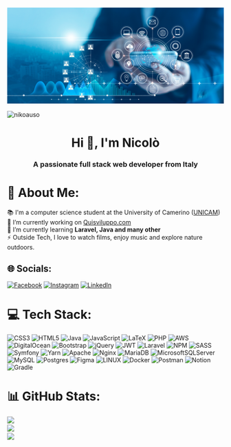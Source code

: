 ![NikoAuso banner image](./banner.jpg)

<p align="left"> <img src="https://komarev.com/ghpvc/?username=nikoauso&label=Profile%20views&color=0e75b6&style=flat" alt="nikoauso" /> </p>

<h1 align="center">Hi 👋, I'm Nicolò</h1>
<h3 align="center">A passionate full stack web developer from Italy</h3>

# 💫 About Me:
📚 I'm a computer science student at the University of Camerino ([UNICAM](https://www.unicam.it/))<br>🔭 I’m currently working on [Quisviluppo.com](https://quisviluppo.com/)<br>🌱 I’m currently learning **Laravel, Java and many other**<br>⚡ Outside Tech, I love to watch films, enjoy music and explore nature outdoors.


## 🌐 Socials:
[![Facebook](https://img.shields.io/badge/Facebook-%231877F2.svg?logo=Facebook&logoColor=white)](https://facebook.com/nicolo.ausili.1) [![Instagram](https://img.shields.io/badge/Instagram-%23E4405F.svg?logo=Instagram&logoColor=white)](https://instagram.com/niko_auso) [![LinkedIn](https://img.shields.io/badge/LinkedIn-%230077B5.svg?logo=linkedin&logoColor=white)](https://linkedin.com/in/nicol%C3%B2-ausili-1382bb237) 

# 💻 Tech Stack:
![CSS3](https://img.shields.io/badge/css3-%231572B6.svg?style=plastic&logo=css3&logoColor=white) ![HTML5](https://img.shields.io/badge/html5-%23E34F26.svg?style=plastic&logo=html5&logoColor=white) ![Java](https://img.shields.io/badge/java-%23ED8B00.svg?style=plastic&logo=java&logoColor=white) ![JavaScript](https://img.shields.io/badge/javascript-%23323330.svg?style=plastic&logo=javascript&logoColor=%23F7DF1E) ![LaTeX](https://img.shields.io/badge/latex-%23008080.svg?style=plastic&logo=latex&logoColor=white) ![PHP](https://img.shields.io/badge/php-%23777BB4.svg?style=plastic&logo=php&logoColor=white) ![AWS](https://img.shields.io/badge/AWS-%23FF9900.svg?style=plastic&logo=amazon-aws&logoColor=white) ![DigitalOcean](https://img.shields.io/badge/DigitalOcean-%230167ff.svg?style=plastic&logo=digitalOcean&logoColor=white) ![Bootstrap](https://img.shields.io/badge/bootstrap-%23563D7C.svg?style=plastic&logo=bootstrap&logoColor=white) ![jQuery](https://img.shields.io/badge/jquery-%230769AD.svg?style=plastic&logo=jquery&logoColor=white) ![JWT](https://img.shields.io/badge/JWT-black?style=plastic&logo=JSON%20web%20tokens) ![Laravel](https://img.shields.io/badge/laravel-%23FF2D20.svg?style=plastic&logo=laravel&logoColor=white) ![NPM](https://img.shields.io/badge/NPM-%23000000.svg?style=plastic&logo=npm&logoColor=white) ![SASS](https://img.shields.io/badge/SASS-hotpink.svg?style=plastic&logo=SASS&logoColor=white) ![Symfony](https://img.shields.io/badge/symfony-%23000000.svg?style=plastic&logo=symfony&logoColor=white) ![Yarn](https://img.shields.io/badge/yarn-%232C8EBB.svg?style=plastic&logo=yarn&logoColor=white) ![Apache](https://img.shields.io/badge/apache-%23D42029.svg?style=plastic&logo=apache&logoColor=white) ![Nginx](https://img.shields.io/badge/nginx-%23009639.svg?style=plastic&logo=nginx&logoColor=white) ![MariaDB](https://img.shields.io/badge/MariaDB-003545?style=plastic&logo=mariadb&logoColor=white) ![MicrosoftSQLServer](https://img.shields.io/badge/Microsoft%20SQL%20Sever-CC2927?style=plastic&logo=microsoft%20sql%20server&logoColor=white) ![MySQL](https://img.shields.io/badge/mysql-%2300f.svg?style=plastic&logo=mysql&logoColor=white) ![Postgres](https://img.shields.io/badge/postgres-%23316192.svg?style=plastic&logo=postgresql&logoColor=white) 	![Figma](https://img.shields.io/badge/figma-%23F24E1E.svg?style=plastic&logo=figma&logoColor=white) ![LINUX](https://img.shields.io/badge/Linux-FCC624?style=plastic&logo=linux&logoColor=black) ![Docker](https://img.shields.io/badge/docker-%230db7ed.svg?style=plastic&logo=docker&logoColor=white) ![Postman](https://img.shields.io/badge/Postman-FF6C37?style=plastic&logo=postman&logoColor=white) ![Notion](https://img.shields.io/badge/Notion-%23000000.svg?style=plastic&logo=notion&logoColor=white) ![Gradle](https://img.shields.io/badge/Gradle-02303A.svg?style=plastic&logo=Gradle&logoColor=white)
# 📊 GitHub Stats:
![](https://github-readme-stats.vercel.app/api?username=NikoAuso&theme=dark&hide_border=false&include_all_commits=true&count_private=true)<br/>
![](https://github-readme-streak-stats.herokuapp.com/?user=NikoAuso&theme=dark&hide_border=false)<br/>
![](https://github-readme-stats.vercel.app/api/top-langs/?username=NikoAuso&theme=dark&hide_border=false&include_all_commits=true&count_private=true&layout=compact)</br>
<!-- Proudly created with GPRM ( https://gprm.itsvg.in ) -->
